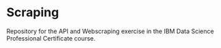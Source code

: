 # Scraping

Repository for the API and Webscraping exercise in the IBM Data Science Professional Certificate course.
